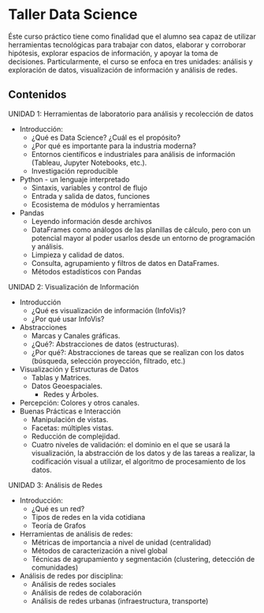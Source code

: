 # Taller Data Science

Éste curso práctico tiene como finalidad que el alumno sea capaz de utilizar herramientas tecnológicas para trabajar con datos, elaborar y corroborar hipótesis, explorar espacios de información, y apoyar la toma de decisiones. Particularmente, el curso se enfoca en tres unidades: análisis y exploración de datos, visualización de información y análisis de redes. 

## Contenidos

UNIDAD 1: Herramientas de laboratorio para análisis y recolección de datos

* Introducción:
	* ¿Qué es Data Science? ¿Cuál es el propósito?
	* ¿Por qué es importante para la industria moderna?
	* Entornos científicos e industriales para análisis de información (Tableau, Jupyter Notebooks, etc.).
	* Investigación reproducible
* Python - un lenguaje interpretado
	* Sintaxis, variables y control de flujo
	* Entrada y salida de datos, funciones
	* Ecosistema de módulos y herramientas
* Pandas 
	* Leyendo información desde archivos 
	* DataFrames como análogos de las planillas de cálculo, pero con un potencial mayor al poder usarlos desde un entorno de programación y análisis.
	* Limpieza y calidad de datos.
	* Consulta, agrupamiento y filtros de datos en DataFrames.
	* Métodos estadísticos con Pandas

UNIDAD 2: Visualización de Información

* Introducción
	* ¿Qué es visualización de información (InfoVis)?
	* ¿Por qué usar InfoVis?
* Abstracciones
	* Marcas y Canales gráficas.
	* ¿Qué?: Abstracciones de datos (estructuras).
	* ¿Por qué?: Abstracciones de tareas que se realizan con los datos (búsqueda, selección proyección, filtrado, etc.)
* Visualización y Estructuras de Datos
	* Tablas y Matrices.
	* Datos Geoespaciales.
        * Redes y Árboles.
* Percepción: Colores y otros canales.
* Buenas Prácticas e Interacción
	* Manipulación de vistas.
	* Facetas: múltiples vistas.
	* Reducción de complejidad.
	* Cuatro niveles de validación: el dominio en el que se usará la visualización, la abstracción de los datos y de las tareas a realizar, la codificación visual a utilizar, el algoritmo de procesamiento de los datos.

UNIDAD 3: Análisis de Redes

* Introducción:
	* ¿Qué es un red? 
 	* Tipos de redes en la vida cotidiana
	* Teoría de Grafos
* Herramientas de análisis de redes:
	* Métricas de importancia a nivel de unidad (centralidad)
	* Métodos de caracterización a nivel global 
	* Técnicas de agrupamiento y segmentación (clustering, detección de comunidades)
* Análisis de redes por disciplina:
	* Análisis de redes sociales
	* Análisis de redes de colaboración
	* Análisis de redes urbanas (infraestructura, transporte)